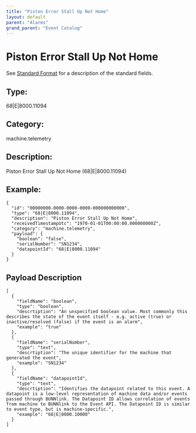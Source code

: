 ```yaml
---
title: "Piston Error Stall Up Not Home"
layout: default
parent: "Alarms"
grand_parent: "Event Catalog"
---
```


# Piston Error Stall Up Not Home

See [Standard Format](/event-subscriptions/event-format) for a description of the standard fields.

## Type:

68\|E\|8000.11094

## Category:

machine.telemetry

## Description: 

Piston Error Stall Up Not Home (68\|E\|8000.11094)

## Example:

```
{
  "id": "00000000-0000-0000-0000-000000000000",
  "type": "68|E|8000.11094",
  "description": "Piston Error Stall Up Not Home",
  "receivedTimestampUtc": "1970-01-01T00:00:00.000000000Z",
  "category": "machine.telemetry",
  "payload": {
    "boolean": "false",
    "serialNumber": "SN1234",
    "datapointId": "68|E|8000.11094"
  }
}
```

## Payload Description

```
[
  {
    "fieldName": "boolean",
    "type": "boolean",
    "descrtiption": "An unspecified boolean value. Most commonly this describes the state of the event itself - e.g. active (true) or inactive/resolved (false) if the event is an alarm",
    "example": "true"
  },
  {
    "fieldName": "serialNumber",
    "type": "text",
    "descrtiption": "The unique identifier for the machine that generated the event",
    "example": "SN1234"
  },
  {
    "fieldName": "datapointId",
    "type": "text",
    "descrtiption": "Identifies the datapoint related to this event. A datapoint is a low-level representation of machine data and/or events passed through BUNNlink. The Datapoint ID allows correlation of events from machine to BUNNlink to the Event API. The Datapoint ID is similar to event type, but is machine-specific.",
    "example": "68|E|8000.10000"
  }
]
```

